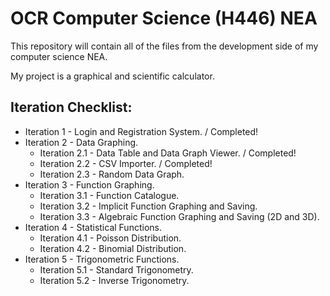 # OCR Computer Science (H446) NEA

This repository will contain all of the files from the development side of my computer science NEA.

My project is a graphical and scientific calculator.

## Iteration Checklist:
- Iteration 1 - Login and Registration System. / Completed!
- Iteration 2 - Data Graphing.
    - Iteration 2.1 - Data Table and Data Graph Viewer. / Completed!
    - Iteration 2.2 - CSV Importer. / Completed!
    - Iteration 2.3 - Random Data Graph.
- Iteration 3 - Function Graphing.
    - Iteration 3.1 - Function Catalogue.
    - Iteration 3.2 - Implicit Function Graphing and Saving.
    - Iteration 3.3 - Algebraic Function Graphing and Saving (2D and 3D).
- Iteration 4 - Statistical Functions.
    - Iteration 4.1 - Poisson Distribution.
    - Iteration 4.2 - Binomial Distribution.
- Iteration 5 - Trigonometric Functions.
    - Iteration 5.1 - Standard Trigonometry.
    - Iteration 5.2 - Inverse Trigonometry.
